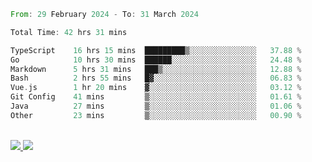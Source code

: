 
<!--START_SECTION:waka-->

```rust
From: 29 February 2024 - To: 31 March 2024

Total Time: 42 hrs 31 mins

TypeScript    16 hrs 15 mins  █████████▒░░░░░░░░░░░░░░░   37.88 %
Go            10 hrs 30 mins  ██████░░░░░░░░░░░░░░░░░░░   24.48 %
Markdown      5 hrs 31 mins   ███▒░░░░░░░░░░░░░░░░░░░░░   12.88 %
Bash          2 hrs 55 mins   █▓░░░░░░░░░░░░░░░░░░░░░░░   06.83 %
Vue.js        1 hr 20 mins    ▓░░░░░░░░░░░░░░░░░░░░░░░░   03.12 %
Git Config    41 mins         ▒░░░░░░░░░░░░░░░░░░░░░░░░   01.61 %
Java          27 mins         ▒░░░░░░░░░░░░░░░░░░░░░░░░   01.06 %
Other         23 mins         ▒░░░░░░░░░░░░░░░░░░░░░░░░   00.90 %
```

<!--END_SECTION:waka-->


<div style="display: inline_block"><br>
  <a style="border-radius:10px;" href="https://www.linkedin.com/in/yan-fernandes-55a81a201/" target="_blank"><img src="https://img.shields.io/badge/LinkedIn-0077B5?style=for-the-badge&logo=linkedin&logoColor=white" target="_blank"</a> 
  <a style="border-radius:10px;" href = "mailto:yanfernandes404@gmail.com"><img src="https://img.shields.io/badge/-Gmail-%23333?style=for-the-badge&logo=gmail&logoColor=white" target="_blank"></a>
</div>
